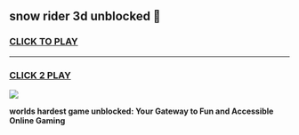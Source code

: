 
## snow rider 3d unblocked 👋
<h3>
<a href="https://premium.freeplayer.one?title=snow_rider_3d_unblocked&ref=13F">CLICK TO PLAY</a></h3>
<hr>

<h3>
<a href="https://premium.freeplayer.one?title=snow_rider_3d_unblocked&ref=13F">CLICK 2 PLAY</a>
  
</h3>

<a href="https://premium.freeplayer.one?title=snow_rider_3d_unblocked&ref=12F/"><img src="https://clearcache.store/games.png"></a>


**worlds hardest game unblocked: Your Gateway to Fun and Accessible Online Gaming**
